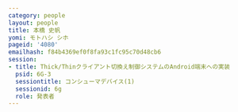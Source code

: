 ```yaml
---
category: people
layout: people
title: 本橋 史帆
yomi: モトハシ シホ
pageid: '4080'
emailhash: f84b4369ef0f8fa93c1fc95c70d48cb6
session:
- title: Thick/Thinクライアント切換え制御システムのAndroid端末への実装
  psid: 6G-3
  sessiontitle: コンシューマデバイス(1)
  sessionid: 6g
  role: 発表者
---
```

